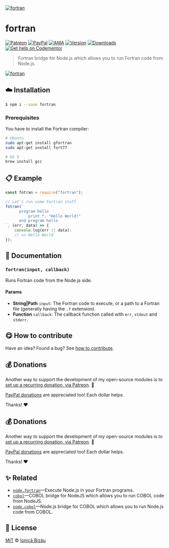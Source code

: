 
[![fortran](http://i.imgur.com/P2ExtzQ.png)](#)

# fortran

 [![Patreon](https://img.shields.io/badge/Support%20me%20on-Patreon-%23e6461a.svg)][paypal-donations] [![PayPal](https://img.shields.io/badge/%24-paypal-f39c12.svg)][paypal-donations] [![AMA](https://img.shields.io/badge/ask%20me-anything-1abc9c.svg)](https://github.com/IonicaBizau/ama) [![Version](https://img.shields.io/npm/v/fortran.svg)](https://www.npmjs.com/package/fortran) [![Downloads](https://img.shields.io/npm/dt/fortran.svg)](https://www.npmjs.com/package/fortran) [![Get help on Codementor](https://cdn.codementor.io/badges/get_help_github.svg)](https://www.codementor.io/johnnyb?utm_source=github&utm_medium=button&utm_term=johnnyb&utm_campaign=github)

> Fortran bridge for Node.js which allows you to run Fortran code from Node.js.

[![fortran](http://i.imgur.com/f6QlDFx.png)](#)

## :cloud: Installation

```sh
$ npm i --save fortran
```


### Prerequisites
You have to install the Fortran compiler:
```sh
# Ubuntu
sudo apt-get install gfortran
sudo apt-get install fort77

# OS X
brew install gcc
```

## :clipboard: Example



```js
const fotran = require("fortran");

// Let's run some Fortran stuff
fotran(`
      program hello
          print *, "Hello World!"
      end program hello
`, (err, data) => {
    console.log(err || data);
    // => Hello World
});
```

## :memo: Documentation


### `fortran(input, callback)`
Runs Fortran code from the Node.js side.

#### Params
- **String|Path** `input`: The Fortran code to execute, or a path to a Fortran file (generally having the `.f` extension).
- **Function** `callback`: The callback function called with `err`, `stdout` and `stderr`.



## :yum: How to contribute
Have an idea? Found a bug? See [how to contribute][contributing].

## :moneybag: Donations

Another way to support the development of my open-source modules is
to [set up a recurring donation, via Patreon][patreon]. :rocket:

[PayPal donations][paypal-donations] are appreciated too! Each dollar helps.

Thanks! :heart:


## :moneybag: Donations

Another way to support the development of my open-source modules is
to [set up a recurring donation, via Patreon][patreon]. :rocket:

[PayPal donations][paypal-donations] are appreciated too! Each dollar helps.

Thanks! :heart:


## :sparkles: Related

 - [`node.fortran`](https://github.com/IonicaBizau/node.fortran#readme)—Execute Node.js in your Fortran programs.
 - [`cobol`](https://github.com/IonicaBizau/node-cobol)—COBOL bridge for NodeJS which allows you to run COBOL code from NodeJS.
 - [`node.cobol`](https://github.com/IonicaBizau/node.cobol#readme)—Node.js bridge for COBOL which allows you to run Node.js code from COBOL.



## :scroll: License

[MIT][license] © [Ionică Bizău][website]

[patreon]: https://www.patreon.com/ionicabizau
[paypal-donations]: https://www.paypal.com/cgi-bin/webscr?cmd=_s-xclick&hosted_button_id=RVXDDLKKLQRJW
[donate-now]: http://i.imgur.com/6cMbHOC.png

[license]: http://showalicense.com/?fullname=Ionic%C4%83%20Biz%C4%83u%20%3Cbizauionica%40gmail.com%3E%20(http%3A%2F%2Fionicabizau.net)&year=2016#license-mit
[website]: http://ionicabizau.net
[contributing]: /CONTRIBUTING.md
[docs]: /DOCUMENTATION.md
